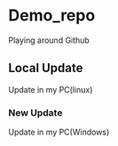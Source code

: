 # Demo_repo

Playing around Github

## Local Update

Update in my PC(linux)

### New Update

Update in my PC(Windows)